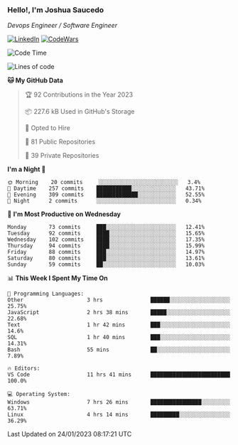 ### Hello!, I'm Joshua Saucedo
*Devops Engineer / Software Engineer*  

[![LinkedIn](https://img.shields.io/badge/LinkedIn-0073b1?logo=linkedin&style=flat-square&logoColor=white)](https://www.linkedin.com/in/joshua-nathanael-saucedo-uriarte-bb0336169/)
[![CodeWars](https://www.codewars.com/users/joshuansu0897/badges/micro)](https://www.codewars.com/users/joshuansu0897)

<!--START_SECTION:waka-->
![Code Time](http://img.shields.io/badge/Code%20Time-356%20hrs%2032%20mins-blue)

![Lines of code](https://img.shields.io/badge/From%20Hello%20World%20I%27ve%20Written-967%20Thousand%20lines%20of%20code-blue)

**🐱 My GitHub Data** 

> 🏆 92 Contributions in the Year 2023
 > 
> 📦 227.6 kB Used in GitHub's Storage 
 > 
> 💼 Opted to Hire
 > 
> 📜 81 Public Repositories 
 > 
> 🔑 39 Private Repositories  
 > 
**I'm a Night 🦉** 

```text
🌞 Morning    20 commits     ░░░░░░░░░░░░░░░░░░░░░░░░░   3.4% 
🌆 Daytime    257 commits    ███████████░░░░░░░░░░░░░░   43.71% 
🌃 Evening    309 commits    █████████████░░░░░░░░░░░░   52.55% 
🌙 Night      2 commits      ░░░░░░░░░░░░░░░░░░░░░░░░░   0.34%

```
📅 **I'm Most Productive on Wednesday** 

```text
Monday       73 commits     ███░░░░░░░░░░░░░░░░░░░░░░   12.41% 
Tuesday      92 commits     ████░░░░░░░░░░░░░░░░░░░░░   15.65% 
Wednesday    102 commits    ████░░░░░░░░░░░░░░░░░░░░░   17.35% 
Thursday     94 commits     ████░░░░░░░░░░░░░░░░░░░░░   15.99% 
Friday       88 commits     ███░░░░░░░░░░░░░░░░░░░░░░   14.97% 
Saturday     80 commits     ███░░░░░░░░░░░░░░░░░░░░░░   13.61% 
Sunday       59 commits     ██░░░░░░░░░░░░░░░░░░░░░░░   10.03%

```


📊 **This Week I Spent My Time On** 

```text
💬 Programming Languages: 
Other                    3 hrs               ██████░░░░░░░░░░░░░░░░░░░   25.75% 
JavaScript               2 hrs 38 mins       █████░░░░░░░░░░░░░░░░░░░░   22.68% 
Text                     1 hr 42 mins        ███░░░░░░░░░░░░░░░░░░░░░░   14.6% 
SQL                      1 hr 40 mins        ███░░░░░░░░░░░░░░░░░░░░░░   14.31% 
Bash                     55 mins             ██░░░░░░░░░░░░░░░░░░░░░░░   7.89%

🔥 Editors: 
VS Code                  11 hrs 41 mins      █████████████████████████   100.0%

💻 Operating System: 
Windows                  7 hrs 26 mins       ████████████████░░░░░░░░░   63.71% 
Linux                    4 hrs 14 mins       █████████░░░░░░░░░░░░░░░░   36.29%

```


 Last Updated on 24/01/2023 08:17:21 UTC
<!--END_SECTION:waka-->
